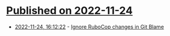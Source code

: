 # [Published on 2022-11-24](index.md)

* [2022-11-24, 16:12:22](https://lobste.rs/s/dncfqn/ignore_rubocop_changes_git_blame) - [Ignore RuboCop changes in Git Blame](https://blog.testdouble.com/posts/2022-11-21-rubocop-git-blame/)
